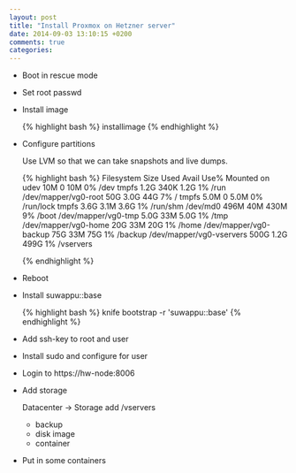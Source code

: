 ```yaml
---
layout: post
title: "Install Proxmox on Hetzner server"
date: 2014-09-03 13:10:15 +0200
comments: true
categories: 
---
```


* Boot in rescue mode
* Set root passwd
* Install image

  {% highlight bash %}
  installimage
  {% endhighlight %}

* Configure partitions

  Use LVM so that we can take snapshots and live dumps.

  {% highlight bash %}
Filesystem                Size  Used Avail Use% Mounted on
udev                       10M     0   10M   0% /dev
tmpfs                     1.2G  340K  1.2G   1% /run
/dev/mapper/vg0-root       50G  3.0G   44G   7% /
tmpfs                     5.0M     0  5.0M   0% /run/lock
tmpfs                     3.6G  3.1M  3.6G   1% /run/shm
/dev/md0                  496M   40M  430M   9% /boot
/dev/mapper/vg0-tmp       5.0G   33M  5.0G   1% /tmp
/dev/mapper/vg0-home       20G   33M   20G   1% /home
/dev/mapper/vg0-backup     75G   33M   75G   1% /backup
/dev/mapper/vg0-vservers  500G  1.2G  499G   1% /vservers

  {% endhighlight %}

* Reboot
* Install suwappu::base

  {% highlight bash %}
  knife bootstrap <hw-node> -r 'suwappu::base'
  {% endhighlight %}

* Add ssh-key to root and user
* Install sudo and configure for user
* Login to https://hw-node:8006
* Add storage

  Datacenter -> Storage add /vservers
    - backup
    - disk image
    - container

* Put in some containers
